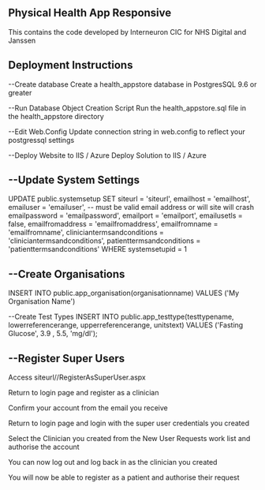 Physical Health App Responsive
--------------------------------------

This contains the code developed by Interneuron CIC for NHS Digital and Janssen

Deployment Instructions
-----------------------

--Create database
Create a health_appstore database in PostgresSQL 9.6 or greater

--Run Database Object Creation Script
Run the health_appstore.sql file in the health_appstore directory


--Edit Web.Config
Update connection string in web.config to reflect your postgressql settings

--Deploy Website to IIS / Azure
Deploy Solution to IIS / Azure



--Update System Settings
------------------------
UPDATE public.systemsetup
SET 
siteurl = 'siteurl', 
emailhost = 'emailhost', 
emailuser = 'emailuser', -- must be valid email address or will site will crash
emailpassword = 'emailpassword',
emailport = 'emailport', 
emailusetls = false, 
emailfromaddress = 'emailfromaddress', 
emailfromname = 'emailfromname', 
cliniciantermsandconditions = 'cliniciantermsandconditions', 
patienttermsandconditions = 'patienttermsandconditions'
WHERE systemsetupid = 1


--Create Organisations
----------------------
INSERT INTO public.app_organisation(organisationname) VALUES ('My Organisation Name')


--Create Test Types
INSERT INTO public.app_testtype(testtypename, lowerreferencerange, upperreferencerange, unitstext) VALUES ('Fasting Glucose', 3.9 , 5.5, 'mg/dl');

--Register Super Users
----------------------

Access siteurl//RegisterAsSuperUser.aspx


Return to login page and register as a clinician

Confirm your account from the email you receive

Return to login page and login with the super user credentials you created

Select the Clinician you created from the  New User Requests work list and authorise the account

You can now log out and log back in as the clinician you created

You will now be able to register as a patient and authorise their request
